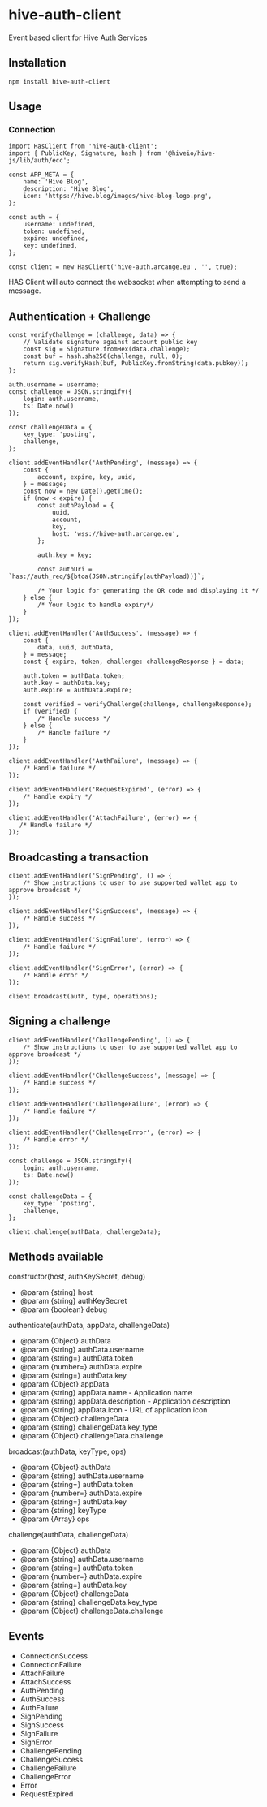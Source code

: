 # hive-auth-client
Event based client for Hive Auth Services

## Installation
```
npm install hive-auth-client
```

## Usage
### Connection
```
import HasClient from 'hive-auth-client';
import { PublicKey, Signature, hash } from '@hiveio/hive-js/lib/auth/ecc';

const APP_META = {
    name: 'Hive Blog',
    description: 'Hive Blog',
    icon: 'https://hive.blog/images/hive-blog-logo.png',
};

const auth = {
    username: undefined,
    token: undefined,
    expire: undefined,
    key: undefined,
};

const client = new HasClient('hive-auth.arcange.eu', '', true);
```

HAS Client will auto connect the websocket when attempting to send a message.

## Authentication + Challenge
```
const verifyChallenge = (challenge, data) => {
    // Validate signature against account public key
    const sig = Signature.fromHex(data.challenge);
    const buf = hash.sha256(challenge, null, 0);
    return sig.verifyHash(buf, PublicKey.fromString(data.pubkey));
};

auth.username = username;
const challenge = JSON.stringify({
    login: auth.username,
    ts: Date.now()
});

const challengeData = {
    key_type: 'posting',
    challenge,
};

client.addEventHandler('AuthPending', (message) => {
    const {
        account, expire, key, uuid,
    } = message;
    const now = new Date().getTime();
    if (now < expire) {
        const authPayload = {
            uuid,
            account,
            key,
            host: 'wss://hive-auth.arcange.eu',
        };

        auth.key = key;

        const authUri = `has://auth_req/${btoa(JSON.stringify(authPayload))}`;

        /* Your logic for generating the QR code and displaying it */
    } else {
        /* Your logic to handle expiry*/
    }
});

client.addEventHandler('AuthSuccess', (message) => {
    const {
        data, uuid, authData,
    } = message;
    const { expire, token, challenge: challengeResponse } = data;

    auth.token = authData.token;
    auth.key = authData.key;
    auth.expire = authData.expire;
    
    const verified = verifyChallenge(challenge, challengeResponse);
    if (verified) {
        /* Handle success */
    } else {
        /* Handle failure */
    }
});

client.addEventHandler('AuthFailure', (message) => {
    /* Handle failure */
});

client.addEventHandler('RequestExpired', (error) => {
    /* Handle expiry */
});

client.addEventHandler('AttachFailure', (error) => {
   /* Handle failure */
});
```

## Broadcasting a transaction
```
client.addEventHandler('SignPending', () => {
    /* Show instructions to user to use supported wallet app to approve broadcast */ 
});

client.addEventHandler('SignSuccess', (message) => {
    /* Handle success */
});

client.addEventHandler('SignFailure', (error) => {
    /* Handle failure */
});

client.addEventHandler('SignError', (error) => {
    /* Handle error */
});

client.broadcast(auth, type, operations);
```

## Signing a challenge
```
client.addEventHandler('ChallengePending', () => {
    /* Show instructions to user to use supported wallet app to approve broadcast */ 
});

client.addEventHandler('ChallengeSuccess', (message) => {
    /* Handle success */
});

client.addEventHandler('ChallengeFailure', (error) => {
    /* Handle failure */
});

client.addEventHandler('ChallengeError', (error) => {
    /* Handle error */
});

const challenge = JSON.stringify({
    login: auth.username,
    ts: Date.now()
});

const challengeData = {
    key_type: 'posting',
    challenge,
};

client.challenge(authData, challengeData);
```

## Methods available
constructor(host, authKeySecret, debug)
- @param {string} host
- @param {string} authKeySecret
- @param {boolean} debug

authenticate(authData, appData, challengeData)
- @param {Object} authData
- @param {string} authData.username
- @param {string=} authData.token
- @param {number=} authData.expire
- @param {string=} authData.key
- @param {Object} appData
- @param {string} appData.name - Application name
- @param {string} appData.description - Application description
- @param {string} appData.icon - URL of application icon
- @param {Object} challengeData
- @param {string} challengeData.key_type
- @param {Object} challengeData.challenge

broadcast(authData, keyType, ops)
- @param {Object} authData
- @param {string} authData.username
- @param {string=} authData.token
- @param {number=} authData.expire
- @param {string=} authData.key
- @param {string} keyType
- @param {Array} ops

challenge(authData, challengeData)
- @param {Object} authData
- @param {string} authData.username
- @param {string=} authData.token
- @param {number=} authData.expire
- @param {string=} authData.key
- @param {Object} challengeData
- @param {string} challengeData.key_type
- @param {Object} challengeData.challenge

## Events
- ConnectionSuccess
- ConnectionFailure
- AttachFailure
- AttachSuccess
- AuthPending
- AuthSuccess
- AuthFailure
- SignPending
- SignSuccess
- SignFailure
- SignError
- ChallengePending
- ChallengeSuccess
- ChallengeFailure
- ChallengeError
- Error
- RequestExpired